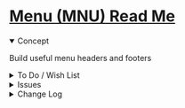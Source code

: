 # [Menu (MNU) Read Me]( #js-14-0/mnu-menu/README.md )


<details open>

<summary>Concept</summary>

Build useful menu headers and footers

</details>

<details>

<summary>To Do / Wish List</summary>

* 2019-05-13 ~ Add getNavPopup function that builds help popup in MNU.js rather than in every HTML

</details>

<details>

<summary>Issues</summary>


</details>

<details>

<summary>Change Log</summary>

## 2019-05-13 ~ Theo

* Many updates / see commit messages

Dealt with
* 2019-05-11 ~ Add menu footer popup url var
* 2019-05-11 ~ Add link to this readme in mnu-menu.html

## 2019-05-11 ~ Theo

* First commit

</details>
